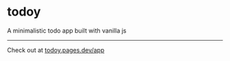 # todoy
A minimalistic todo app built with vanilla js 

---
Check out at [todoy.pages.dev/app](https://todoy.pages.dev/app)



